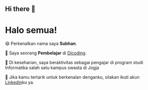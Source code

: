 ## Hi there 👋

# Halo semua! 

😄 Perkenalkan nama saya **Subhan**.<br>

🌱 Saya seorang **Pembelajar** di [Dicoding](https://www.dicoding.com/).<br>

🔭 Di keseharian, saya beraktivitas sebagai pengajar di program studi Informatika salah satu kampus swasta di Jogja<br>

💬 Jika kamu tertarik untuk berkenalan denganku, silakan ikuti akun [Linkedin](https://www.linkedin.com/ahmad-subhan-yazid/)ku ya.

<!--
**subhanyazid/subhanyazid** is a ✨ _special_ ✨ repository because its `README.md` (this file) appears on your GitHub profile.

Here are some ideas to get you started:

- 🔭 I’m currently working on ...
- 🌱 I’m currently learning ...
- 👯 I’m looking to collaborate on ...
- 🤔 I’m looking for help with ...
- 💬 Ask me about ...
- 📫 How to reach me: ...
- 😄 Pronouns: ...
- ⚡ Fun fact: ...
-->
